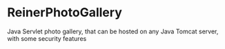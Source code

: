 ReinerPhotoGallery
==================

Java Servlet photo gallery, that can be hosted on any Java Tomcat server, with some security features
